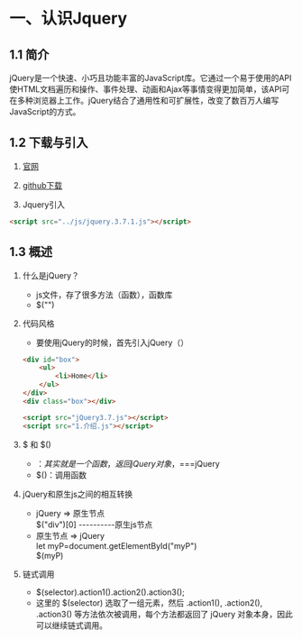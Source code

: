 # 一、认识Jquery

## 1.1 简介

jQuery是一个快速、小巧且功能丰富的JavaScript库。它通过一个易于使用的API使HTML文档遍历和操作、事件处理、动画和Ajax等事情变得更加简单，该API可在多种浏览器上工作。jQuery结合了通用性和可扩展性，改变了数百万人编写JavaScript的方式。

## 1.2 下载与引入

1. [官网](https://jquery.com/)

2. [github下载](https://github.com/jquery/jquery)


3. Jquery引入
```html
<script src="../js/jquery.3.7.1.js"></script>
```

## 1.3 概述

1. 什么是jQuery？
    - js文件，存了很多方法（函数），函数库
    - $("")

2. 代码风格
    - 要使用jQuery的时候，首先引入jQuery（）
    ```html
    <div id="box">
        <ul>
            <li>Home</li>
        </ul>
    </div>
    <div class="box"></div>

    <script src="jQuery3.7.js"></script>
    <script src="1.介绍.js"></script>
    ```

3. $ 和 $()
    - $：其实就是一个函数，返回jQuery对象，$===jQuery
    - $()：调用函数


4. jQuery和原生js之间的相互转换
    - jQuery => 原生节点
    <br>$("div")[0]  ----------原生js节点
    - 原生节点 => jQuery
    <br>let myP=document.getElementById("myP")
    <br>$(myP)

5. 链式调用
    - $(selector).action1().action2().action3();
    - 这里的 $(selector) 选取了一组元素，然后 .action1(), .action2(), .action3() 等方法依次被调用，每个方法都返回了 jQuery 对象本身，因此可以继续链式调用。